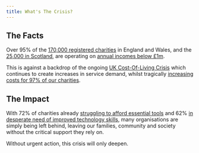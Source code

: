 ```yaml
---
title: What's The Crisis?
---
```


## The Facts

Over 95% of the [170,000 registered charities][1] in England and Wales, and the [25,000 in Scotland][2], are operating on [annual incomes below £1m](3).

This is against a backdrop of the ongoing [UK Cost-Of-Living Crisis][4] which continues to create increases in service demand, whilst tragically [increasing costs for 97% of our charities][5].


## The Impact

With 72% of charities already [struggling to afford essential tools][6] and 62% [in desperate need of improved technology skills][6], many organisations are simply being left behind, leaving our families, community and society without the critical support they rely on.

Without urgent action, this crisis will only deepen.

[1]: https://register-of-charities.charitycommission.gov.uk/en/sector-data/sector-overview "Charity Commission - Charities in England and Wales"
[2]: https://www.oscr.org.uk/ "OSCR"
[3]: https://register-of-charities.charitycommission.gov.uk/en/sector-data/charities-by-income-band "Charity Commission - Charities by Income Band"
[4]: https://commonslibrary.parliament.uk/research-briefings/cbp-9428/ "House of Commmons Library - Rising cost of living in the UK"
[5]: https://www.the-sse.org/news/97-of-charities-affected-by-cost-of-living-crisis/ "The SSE - Charities affected by cost of living crisis"
[6]: https://charitydigitalskills.co.uk "Charity Digital Skills Report 2024"

